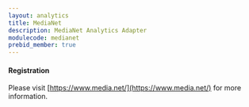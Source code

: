 ```yaml
---
layout: analytics
title: MediaNet
description: MediaNet Analytics Adapter
modulecode: medianet
prebid_member: true
---
```


#### Registration

Please visit [https://www.media.net/](https://www.media.net/) for more information.
